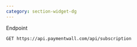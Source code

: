 ```yaml
---
category: section-widget-dg
---
```


Endpoint
```
GET https://api.paymentwall.com/api/subscription
```